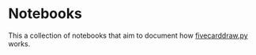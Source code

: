 # Notebooks

This a collection of notebooks that aim to document how [fivecarddraw.py](../fivecarddraw.py) works.
